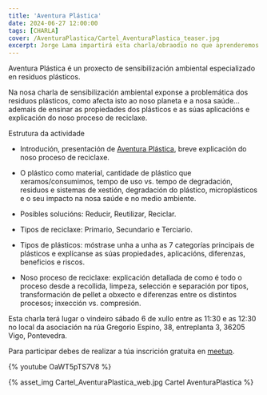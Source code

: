 ```yaml
---
title: 'Aventura Plástica'
date: 2024-06-27 12:00:00
tags: [CHARLA]
cover: /AventuraPlastica/Cartel_AventuraPlastica_teaser.jpg
excerpt: Jorge Lama impartirá esta charla/obraodio no que aprenderemos os conceptos básicos para poder sacar proveito ao son de alta resolución en sistemas GNU/Linux, consellos tanto no uso de certo hardware como de configuracións de software e de ecualización da nosa sala de escoita.
---
```


Aventura Plástica é un proxecto de sensibilización ambiental especializado en residuos plásticos.

Na nosa charla de sensibilización ambiental exponse a problemática dos residuos plásticos, como afecta isto ao noso planeta e a nosa saúde... ademais de ensinar as propiedades dos plásticos e as súas aplicacións e explicación do noso proceso de reciclaxe. 

Estrutura da actividade

- Introdución, presentación de [Aventura Plástica](https://aventuraplastica.com), breve explicación do noso proceso de reciclaxe.

- O plástico como material, cantidade de plástico que xeramos/consumimos, tempo de uso vs. tempo de degradación, residuos e sistemas de xestión, degradación do plástico, microplásticos e o seu impacto na nosa saúde e no medio ambiente.

- Posibles solucións: Reducir, Reutilizar, Reciclar.

- Tipos de reciclaxe: Primario, Secundario e Terciario.

- Tipos de plásticos: móstrase unha a unha as 7 categorías principais de plásticos e explícanse as súas propiedades, aplicacións, diferenzas, beneficios e riscos.

- Noso proceso de reciclaxe: explicación detallada de como é todo o proceso desde a recollida, limpeza, selección e separación por tipos, transformación de pellet a obxecto e diferenzas entre os distintos procesos; inxección vs. compresión.

Esta charla terá lugar o vindeiro sábado 6 de xullo entre as 11:30 e as 12:30 no local da asociación na rúa Gregorio Espino, 38, entreplanta 3, 36205 Vigo, Pontevedra.

Para participar debes de realizar a túa inscrición gratuita en [meetup](https://www.meetup.com/es-ES/aindustriosa/events/301906740/).

{% youtube OaWT5pTS7V8 %}

{% asset_img Cartel_AventuraPlastica_web.jpg Cartel AventuraPlastica %}

